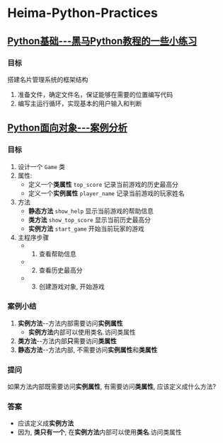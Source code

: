 # **Heima-Python-Practices**
## [**Python基础---黑马Python教程的一些小练习**](./开发一个简易的名片系统)
### **目标**
搭建名片管理系统的框架结构
1. 准备文件，确定文件名，保证能够在需要的位置编写代码
2. 编写主运行循环，实现基本的用户输入和判断
## [**Python面向对象---案例分析**](./方法综合案例)
### **目标**
1. 设计一个 `Game` 类
2. 属性:
    * 定义一个**类属性** `top_score` 记录当前游戏的历史最高分
    - 定义一个**实例属性** `player_name` 记录当前游戏的玩家姓名
3. 方法
    * **静态方法** `show_help` 显示当前游戏的帮助信息
    * **类方法** `show_top_score` 显示当前历史最高分
    * **实例方法** `start_game` 开始当前玩家的游戏
4. 主程序步骤
    * 1. 查看帮助信息
    * 2. 查看历史最高分
    * 3. 创建游戏对象, 开始游戏
### **案例小结**
1. **实例方法**--方法内部需要访问**实例属性**
    * **实例方法**内部可以使用类名.访问类属性
2. **类方法**--方法内部**只**需要访问**类属性**
3. **静态方法**--方法内部, 不需要访问**实例属性**和**类属性**
### **提问**
如果方法内部既需要访问**实例属性**, 有需要访问**类属性**, 应该定义成什么方法?
### **答案**
* 应该定义成**实例方法**
* 因为, **类只有一个**, 在**实例方法**内部可以使用**类名**.访问类属性
